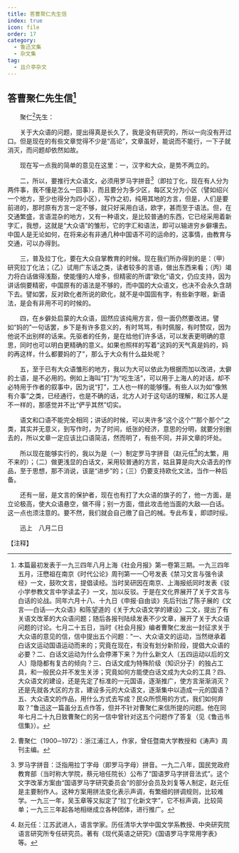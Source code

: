 ```yaml
---
title: 答曹聚仁先生信
index: true
icon: file
order: 17
category:
  - 鲁迅文集
  - 杂文集
tag:  
  - 且介亭杂文
---
```


## 答曹聚仁先生信[^①]

　　聚仁[^②]先生：

　　关于大众语的问题，提出得真是长久了，我是没有研究的，所以一向没有开过口。但是现在的有些文章觉得不少是“高论”，文章虽好，能说而不能行，一下子就消灭，而问题却依然如故。

　　现在写一点我的简单的意见在这里：一，汉字和大众，是势不两立的。

　　二，所以，要推行大众语文，必须用罗马字拼音[^③]（即拉丁化，现在有人分为两件事，我不懂是怎么一回事），而且要分为多少区，每区又分为小区（譬如绍兴一个地方，至少也得分为四小区），写作之初，纯用其地的方言，但是，人们是要前进的，那时原有方言一定不够，就只好采用白话，欧字，甚而至于语法。但，在交通繁盛，言语混杂的地方，又有一种语文，是比较普通的东西，它已经采用着新字汇，我想，这就是“大众语”的雏形，它的字汇和语法，即可以输进穷乡僻壤去。中国人是无论如何，在将来必有非通几种中国语不可的运命的，这事情，由教育与交通，可以办得到。

　　三，普及拉丁化，要在大众自掌教育的时候。现在我们所办得到的是：（甲）研究拉丁化法；（乙）试用广东话之类，读者较多的言语，做出东西来看；（丙）竭力将白话做得浅豁，使能懂的人增多，但精密的所谓“欧化”语文，仍应支持，因为讲话倘要精密，中国原有的语法是不够的，而中国的大众语文，也决不会永久含胡下去。譬如罢，反对欧化者所说的欧化，就不是中国固有字，有些新字眼，新语法，是会有非用不可的时候的。

　　四，在乡僻处启蒙的大众语，固然应该纯用方言，但一面仍然要改进。譬如“妈的”一句话罢，乡下是有许多意义的，有时骂骂，有时佩服，有时赞叹，因为他说不出别样的话来。先驱者的任务，是在给他们许多话，可以发表更明确的意思，同时也可以明白更精确的意义。如果也照样的写着“这妈的天气真是妈的，妈的再这样，什么都要妈的了”，那么于大众有什么益处呢？

　　五，至于已有大众语雏形的地方，我以为大可以依此为根据而加以改进，太僻的土语，是不必用的。例如上海叫“打”为“吃生活”，可以用于上海人的对话，却不必特用于作者的叙事中，因为说“打”，工人也一样的能够懂。有些人以为如“像煞有介事”之类，已经通行，也是不确的话，北方人对于这句话的理解，和江苏人是不一样的，那感觉并不比“俨乎其然”切实。

　　语文和口语不能完全相同；讲话的时候，可以夹许多“这个这个”“那个那个”之类，其实并无意义，到写作时，为了时间，纸张的经济，意思的分明，就要分别删去的，所以文章一定应该比口语简洁，然而明了，有些不同，并非文章的坏处。

　　所以现在能够实行的，我以为是（一）制定罗马字拼音（赵元任[^④]的太繁，用不来的）；（二）做更浅显的白话文，采用较普通的方言，姑且算是向大众语去的作品，至于思想，那不消说，该是“进步”的；（三）仍要支持欧化文法，当作一种后备。

　　还有一层，是文言的保护者，现在也有打了大众语的旗子的了，他一方面，是立论极高，使大众语悬空，做不得；别一方面，借此攻击他当面的大敌──白话。这一点也须注意的。要不然，我们就会自己缴了自己的械。专此布复，即颂时绥。

　　迅上　八月二日

【注释】

[^①]:本篇最初发表于一九三四年八月上海《社会月报》第一卷第三期。一九三四年五月，汪懋祖在南京《时代公论》周刊第一一〇号发表《禁习文言与强令读经》一文，鼓吹文言，提倡读经。当时吴研因在南京、上海报纸同时发表《驳小学参教文言中学读孟子》一文，加以反驳。于是在文化界展开了关于文言与白话的论战。同年六月十八、十九日《申报·自由谈》先后刊出了陈子展的《文言──白话──大众语》和陈望道的《关于大众语文学的建设》二文，提出了有关语文改革的大众语问题；随后各报刊陆续发表不少文章，展开了关于大众语问题的讨论。七月二十五日，当时《社会月报》编者曹聚仁发出一封征求关于大众语的意见的信，信中提出五个问题：“一、大众语文的运动，当然继承着白话文运动国语运动而来的；究竟在现在，有没有划分新阶段，提倡大众语的必要？二、白话文运动为什么会停滞下来？为什么新文人（五四运动以后的文人）隐隐都有复古的倾向？三、白话文成为特殊阶级（知识分子）的独占工具，和一般民众并不发生关涉；究竟如何方能使白话文成为大众的工具？四、大众语文的建设，还是先定了标准的一元国语，逐渐推广，使方言渐渐消灭？还是先就各大区的方言，建设多元的大众语文，逐渐集中以造成一元的国语？五、大众语文的作品，用什么方式去写成？民众所惯用的方式，我们如何弃取？”鲁迅这一篇虽分五点作答，但并不针对曹聚仁来信所提的问题。他在同年七月二十九日致曹聚仁的另一信中曾针对这五个问题作了答复（见《鲁迅书信集》）。

[^②]:曹聚仁（1900─1972）：浙江浦江人，作家，曾任暨南大学教授和《涛声》周刊主编。

[^③]:罗马字拼音：泛指用拉丁字母（即罗马字母）拼音。一九二八年，国民党政府教育部（当时称大学院，蔡元培任院长）公布了“国语罗马字拼音法式”。这个文字改革方案由“国语罗马字研究委员会”的部分会员及刘复等人制定，赵元任是主要制作人。这种方案用拼法变化表示声调，有繁细的拼调规则，比较难学。一九三一年，吴玉章等又拟定了“拉丁化新文字”，它不标声调，比较简单；一九三三年起各地相继成立各种团体，进行推广。

[^④]:赵元任：江苏武进人，语言学家。历任清华大学中国文学系教授、中央研究院语言研究所专任研究员。著有《现代英语之研究》《国语罗马字常用字表》等。
